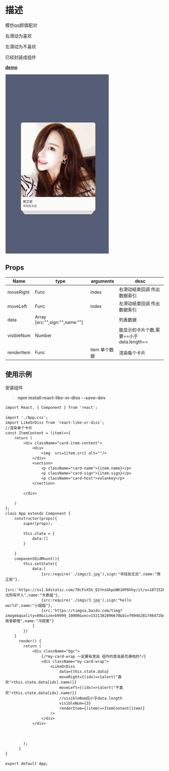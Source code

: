 # 描述
模仿qq颜值配对

右滑动为喜欢

左滑动为不喜欢

已经封装成组件

**[demo](https://volankey.github.io/find-friends/demo/)**

![image](./show.gif)
## Props

Name | type | arguments | desc
---|---|---|---
moveRight | Func | index| 右滑动结束回调 传出数据索引
moveLeft | Func | index|左滑动结束回调 传出数据索引
data | Array [src:"",sign:"",name:""]||列表数据
visibleNum | Number  | |能显示的卡片个数,需要==小于data.length==
renderItem | Func | item 单个数据 | 渲染每个卡片

## 使用示例

安装组件

> **npm install react-like-or-diss --save-dev**


```
import React, { Component } from 'react';

import './App.css';
import LikeOrDiss from 'react-like-or-diss';
//渲染单个卡片
const ItemContent = (item)=>{
    return (
        <div className="card-item-content">
            <div>
                <img  src={item.src} alt=""/>
            </div>
            <section>
                <p className="card-name">{item.name}</p>
                <p className="card-sign">{item.sign}</p>
                <p className="card-host">volankey</p>
            </section>

        </div>

    )
};
class App extends Component {
    constructor(props){
        super(props);

        this.state = {
            data:[]
        }

    }
    componentDidMount(){
        this.setState({
            data:[
                {src:require('./imgs/2.jpg'),sign:"寻找张无忌",name:"周芷若"},
                {src:'https://ss1.bdstatic.com/70cFvXSh_Q1YnxGkpoWK1HF6hhy/it/u=1871526827,46354526&fm=27&gp=0.jpg',sign:"杀光所有坏人",name:"大表姐"},
                {src:require('./imgs/3.jpg'),sign:"hello world",name:"小姐姐"},
                {src:'https://timgsa.baidu.com/timg?image&quality=80&size=b9999_10000&sec=1521382896670&di=f094b281746d72bdd4e0d757f0346830&imgtype=0&src=http%3A%2F%2Ftvax1.sinaimg.cn%2Fcrop.0.0.1080.1080.1024%2F006RKM5sly8fgwmaicn1mj30u00u00ux.jpg',sign:" 我爱歌唱",name:"冯提莫"}
            ]
        })
    }
      render() {
        return (
            <div className="bgc">
                {/*my-card-wrap 一定要有宽高 组件的宽高是充满他的*/}
                <div className="my-card-wrap">
                    <LikeOrDiss
                        data={this.state.data}
                        moveRight={(idx)=>{alert("喜欢"+this.state.data[idx].name)}}
                        moveLeft={(idx)=>{alert("不喜欢"+this.state.data[idx].name)}}
                        //visibleNum应小于data.length
                        visibleNum={3}
                        renderItem={(item)=>ItemContent(item)}
                    />
                </div>
            </div>



        );
      }
}

export default App;


```
